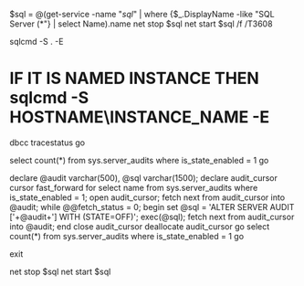 $sql = @(get-service -name "*sql*" | where {$_.DisplayName -like "SQL Server (*"} | select Name).name
net stop $sql
net start $sql /f /T3608

sqlcmd -S . -E
# IF IT IS NAMED INSTANCE THEN sqlcmd -S HOSTNAME\INSTANCE_NAME -E

dbcc tracestatus
go

select count(*) from sys.server_audits where is_state_enabled = 1
go

declare @audit varchar(500), @sql varchar(1500);
declare audit_cursor cursor fast_forward
for
select name
from sys.server_audits
where is_state_enabled = 1;
open audit_cursor;
fetch next from audit_cursor into @audit;
while @@fetch_status = 0;
begin
set @sql = 'ALTER SERVER AUDIT ['+@audit+'] WITH (STATE=OFF)';
exec(@sql);
fetch next from audit_cursor into @audit;
end
close audit_cursor
deallocate audit_cursor
go
select count(*) from sys.server_audits where is_state_enabled = 1
go

exit

net stop $sql
net start $sql